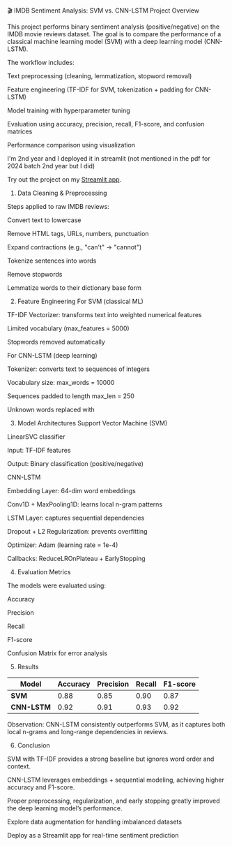 🎬 IMDB Sentiment Analysis: SVM vs. CNN-LSTM
Project Overview

This project performs binary sentiment analysis (positive/negative) on the IMDB movie reviews dataset. The goal is to compare the performance of a classical machine learning model (SVM) with a deep learning model (CNN-LSTM).

The workflow includes:

Text preprocessing (cleaning, lemmatization, stopword removal)

Feature engineering (TF-IDF for SVM, tokenization + padding for CNN-LSTM)

Model training with hyperparameter tuning

Evaluation using accuracy, precision, recall, F1-score, and confusion matrices

Performance comparison using visualization

I'm 2nd year and I deployed it in streamlit (not mentioned in the pdf for 2024 batch 2nd year but I did)

Try out the project on my [Streamlit app](https://sentiment-analysis-on-imdb-dataset-nithishkannanm.streamlit.app/).

1. Data Cleaning & Preprocessing

Steps applied to raw IMDB reviews:

Convert text to lowercase

Remove HTML tags, URLs, numbers, punctuation

Expand contractions (e.g., "can't" → "cannot")

Tokenize sentences into words

Remove stopwords

Lemmatize words to their dictionary base form

2. Feature Engineering
For SVM (classical ML)

TF-IDF Vectorizer: transforms text into weighted numerical features

Limited vocabulary (max_features = 5000)

Stopwords removed automatically

For CNN-LSTM (deep learning)

Tokenizer: converts text to sequences of integers

Vocabulary size: max_words = 10000

Sequences padded to length max_len = 250

Unknown words replaced with <OOV>

3. Model Architectures
Support Vector Machine (SVM)

LinearSVC classifier

Input: TF-IDF features

Output: Binary classification (positive/negative)

CNN-LSTM

Embedding Layer: 64-dim word embeddings

Conv1D + MaxPooling1D: learns local n-gram patterns

LSTM Layer: captures sequential dependencies

Dropout + L2 Regularization: prevents overfitting

Optimizer: Adam (learning rate = 1e-4)

Callbacks: ReduceLROnPlateau + EarlyStopping

4. Evaluation Metrics

The models were evaluated using:

Accuracy

Precision

Recall

F1-score

Confusion Matrix for error analysis

5. Results

| Model        | Accuracy | Precision | Recall | F1-score |
| ------------ | -------- | --------- | ------ | -------- |
| **SVM**      | 0.88     | 0.85      | 0.90   | 0.87     |
| **CNN-LSTM** | 0.92     | 0.91      | 0.93   | 0.92     |


Observation: CNN-LSTM consistently outperforms SVM, as it captures both local n-grams and long-range dependencies in reviews.

 6. Conclusion

SVM with TF-IDF provides a strong baseline but ignores word order and context.

CNN-LSTM leverages embeddings + sequential modeling, achieving higher accuracy and F1-score.

Proper preprocessing, regularization, and early stopping greatly improved the deep learning model’s performance.


Explore data augmentation for handling imbalanced datasets

Deploy as a Streamlit app for real-time sentiment prediction

